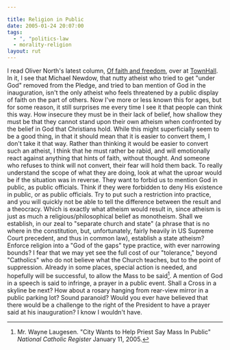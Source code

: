 ```yaml
---

title: Religion in Public
date: 2005-01-24 20:07:00
tags:
  - ", "politics-law
  - morality-religion
layout: rut
---
```


I read Oliver North's latest column, [Of faith and
freedom](http://www.townhall.com/columnists/ollienorth/on20050122.shtml), over
at [TownHall](http://www.townhall.com). In it, I see that Michael
Newdow, that nutty atheist who tried to get "under God" removed from
the Pledge, and tried to ban mention of God in the inauguration, isn't
the only atheist who feels threatened by a public display of faith on
the part of others. Now I've more or less known this for ages, but for
some reason, it still surprises me every time I see it that people can
think this way. How insecure they must be in their lack of belief, how
shallow they must be that they cannot stand upon their own atheism
when confronted by the belief in God that Christians hold. While this
might superficially seem to be a good thing, in that it should mean
that it is easier to convert them, I don't take it that way. Rather
than thinking it would be easier to convert such an atheist, I think
that he must rather be rabid, and will emotionally react against
anything that hints of faith, without thought. And someone who refuses
to think will not convert, their fear will hold them back. To really
understand the scope of what they are doing, look at what the uproar
would be if the situation was in reverse. They want to forbid us to
mention God in public, as public officials. Think if they were
forbidden to deny His existence in public, or as public officials.
Try to put such a restriction into practice, and you will quickly not
be able to tell the difference between the result and a theocracy.
Which is exactly what atheism would result in, since atheism is just
as much a religious/philosophical belief as monotheism. Shall we
establish, in our zeal to "separate church and state" (a phrase that
is no where in the constitution, but, unfortunately, fairly heavily in
US Supreme Court precedent, and thus in common law), establish a state
atheism? Enforce religion into a "God of the gaps" type practice, with
ever narrowing bounds? I fear that we may yet see the full cost of our
"tolerance," beyond "Catholics" who do not believe what the Church
teaches, but to the point of suppression. Already in some places,
special action is needed, and hopefully will be successful, to allow
the Mass to be said[^20130713-1]. A mention of God in a speech is said to
infringe, a prayer in a public event. Shall a Cross in a skyline be next? How
about a rosary hanging from rear-view mirror in a public parking lot? Sound
paranoid? Would you ever have believed that there would be a challenge to the
right of the President to have a prayer said at his inauguration? I know I
wouldn't have.

[^20130713-1]: Mr. Wayne Laugesen. "City Wants to Help Priest Say Mass In Public" *National Catholic Register* January 11, 2005.

